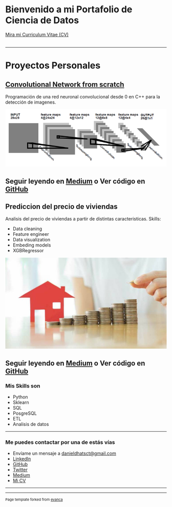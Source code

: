 # Bienvenido a mi Portafolio de Ciencia de Datos
<a href="/pdf/plantilla-curriculum-blanco.pdf">Mira mi Curriculum Vitae (CV) </a> 
<br><br>


---

# Proyectos Personales

## [Convolutional Network from scratch](https://medium.com/@danieldhats7/red-neuronal-convolucional-desde-0-f3150ba0b57e)

Programación de una red neuronal convolucional desde 0 en C++ para la detección de imagenes. 

[<img src="images/red.png?raw=true"/>](https://github.com/danieldhats7/Convolutional-Neural-Network_cpp)

Seguir leyendo en [Medium](https://medium.com/@danieldhats7/red-neuronal-convolucional-desde-0-f3150ba0b57e) o Ver código en [GitHub](https://github.com/danieldhats7/Convolutional-Neural-Network_cpp)
---
## Prediccion del precio de viviendas

Analisis del precio de viviendas a partir de distintas caracteristicas. Skills:
* Data cleaning
* Feature engineer
* Data visualization
* Embeding models
* XGBRegressor

[<img src="images/house_price.jpg?raw=true"/>](https://github.com/danieldhats7/Advanced_Regression_Techniques)

Seguir leyendo en [Medium](https://medium.com/@danieldhats7) o Ver código en [GitHub](https://github.com/danieldhats7/Advanced_Regression_Techniques)
---

### Mis Skills son

- Python
- Sklearn
- SQL
- PosgreSQL
- ETL
- Analisis de datos

---

### Me puedes contactar por una de estás vías

- Envíame un mensaje a <danieldhatsct@gmail.com>
- [LinkedIn](https://www.linkedin.com/in/danieldhats7)
- [GitHub](https://github.com/danieldhats7)
- [Twitter](https://twitter.com/danieldhats7)
- [Medium](https://medium.com/@danieldhats7)
- [Mi CV](/pdf/plantilla-curriculum-blanco.pdf)


---




---
<p style="font-size:11px">Page template forked from <a href="https://github.com/evanca/quick-portfolio">evanca</a></p>
<!-- Remove above link if you don't want to attibute -->
